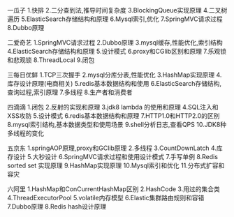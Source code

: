 一瓜子
    1.快排
    2.二分查到法,推导时间复杂度
    3.BlockingQueue实现原理
    4.二叉树遍历
    5.ElasticSearch存储结构和原理
    6.Mysql索引,优化
    7.SpringMVC请求过程
    8.Dubbo原理
    
二爱奇艺
    1.SpringMVC请求过程
    2.Dubbo原理
    3.mysql缓存,性能优化,索引结构
    4.ElasticSearch存储结构和原理
    5.设计模式
    6.proxy和CGlib区别和原理
    7.乐观锁和悲观锁
    8.ThreadLocal
    9.闭包
    
三每日优鲜
    1.TCP三次握手
    2.mysql分库分表,性能优化
    3.HashMap实现原理
    4.库存设计原理(电商相关)
    5.redis基本数据结构和使用
    6.ElasticSearch存储结构,查询过程,索引原理
    7.多线程
    8.生产者和消费者
    
四滴滴
    1.闭包
    2.反射的实现和原理
    3.jdk8 lambda 的使用和原理
    4.SQL注入和XSS攻防
    5.设计模式
    6.redis基本数据结构和原理
    7.HTTP1.0和HTTP2.0的区别
    8.mysql索引结构,基本数据类型和使用场景
    9.shell分析日志,查看QPS
    10.JDK8种多线程的变化

五京东
    1.springAOP原理,proxy和GClib原理
    2.多线程
    3.CountDownLatch
    4.库存设计
    5.大秒设计
    6.SpringMVC请求过程和使用设计模式
    7.手写单例
    8.Redis sorted set 实现原理
    9.HashMap实现原理
    10.Mysql索引和优化
    11.分布式扩容和容灾
    
六阿里
    1.HashMap和ConCurrentHashMap区别
    2.HashCode
    3.用过的集合类
    4.ThreadExecutorPool
    5.volatile内存模型
    6.Elastic集群路由规则和容错
    7.Dubbo原理
    8.Redis hash设计原理
    
    
    